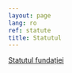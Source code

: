 ```yaml
---
layout: page
lang: ro
ref: statute
title: Statutul
---
```


[Statutul fundației](assets/docs/statut_ro.pdf)
